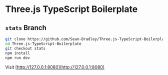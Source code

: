 # Three.js TypeScript Boilerplate

## `stats` Branch

```bash
git clone https://github.com/Sean-Bradley/Three.js-TypeScript-Boilerplate.git
cd Three.js-TypeScript-Boilerplate
git checkout stats
npm install
npm run dev
```

Visit [http://127.0.0.1:8080](http://127.0.0.1:8080)
